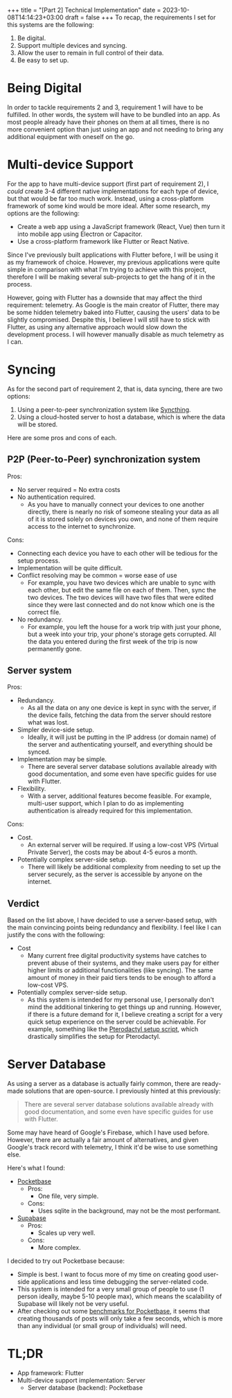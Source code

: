 +++
title = "[Part 2] Technical Implementation"
date = 2023-10-08T14:14:23+03:00
draft = false
+++
To recap, the requirements I set for this systems are the following:
1. Be digital.
2. Support multiple devices and syncing.
3. Allow the user to remain in full control of their data.
4. Be easy to set up.

# Being Digital

In order to tackle requirements 2 and 3, requirement 1 will have to be fulfilled. In other words, the system will have to be bundled into an app. As most people already have their phones on them at all times, there is no more convenient option than just using an app and not needing to bring any additional equipment with oneself on the go.

# Multi-device Support

For the app to have multi-device support (first part of requirement 2), I *could* create 3-4 different native implementations for each type of device, but that would be far too much work. Instead, using a cross-platform framework of some kind would be more ideal. After some research, my options are the following:
- Create a web app using a JavaScript framework (React, Vue) then turn it into mobile app using Electron or Capacitor.
- Use a cross-platform framework like Flutter or React Native.

Since I've previously built applications with Flutter before, I will be using it as my framework of choice. However, my previous applications were quite simple in comparison with what I'm trying to achieve with this project, therefore I will be making several sub-projects to get the hang of it in the process.

However, going with Flutter has a downside that may affect  the third requirement: telemetry. As Google is the main creator of Flutter, there may be some hidden telemetry baked into Flutter, causing the users' data to be slightly compromised. Despite this, I believe I will still have to stick with Flutter, as using any alternative approach would slow down the development process. I will however manually disable as much telemetry as I can.

# Syncing

As for the second part of requirement 2, that is, data syncing, there are two options:
1. Using a peer-to-peer synchronization system like [Syncthing](https://syncthing.net/).
2. Using a cloud-hosted server to host a database, which is where the data will be stored.

Here are some pros and cons of each.

## P2P (Peer-to-Peer) synchronization system

Pros:
- No server required = No extra costs
- No authentication required.
	- As you have to manually connect your devices to one another directly, there is nearly no risk of someone stealing your data as all of it is stored solely on devices you own, and none of them require access to the internet to synchronize.

Cons:
- Connecting each device you have to each other will be tedious for the setup process.
- Implementation will be quite difficult.
- Conflict resolving may be common = worse ease of use
	- For example, you have two devices which are unable to sync with each other, but edit the same file on each of them. Then, sync the two devices. The two devices will have two files that were edited since they were last connected and do not know which one is the correct file.
- No redundancy.
	- For example, you left the house for a work trip with just your phone, but a week into your trip, your phone's storage gets corrupted. All the data you entered during the first week of the trip is now permanently gone.

## Server system

Pros:
- Redundancy.
	- As all the data on any one device is kept in sync with the server, if the device fails, fetching the data from the server should restore what was lost.
- Simpler device-side setup.
	- Ideally, it will just be putting in the IP address (or domain name) of the server and authenticating yourself, and everything should be synced.
- Implementation may be simple.
	- There are several server database solutions available already with good documentation, and some even have specific guides for use with Flutter.
- Flexibility.
	- With a server, additional features become feasible. For example, multi-user support, which I plan to do as implementing authentication is already required for this implementation.

Cons:
- Cost.
	- An external server will be required. If using a low-cost VPS (Virtual Private Server), the costs may be about 4-5 euros a month.
- Potentially complex server-side setup.
	- There will likely be additional complexity from needing to set up the server securely, as the server is accessible by anyone on the internet.

## Verdict

Based on the list above, I have decided to use a server-based setup, with the main convincing points being redundancy and flexibility. I feel like I can justify the cons with the following:
- Cost
	- Many current free digital productivity systems have catches to prevent abuse of their systems, and they make users pay for either higher limits or additional functionalities (like syncing). The same amount of money in their paid tiers tends to be enough to afford a low-cost VPS.
- Potentially complex server-side setup.
	- As this system is intended for my personal use, I personally don't mind the additional tinkering to get things up and running. However, if there is a future demand for it, I believe creating a script for a very quick setup experience on the server could be achievable. For example, something like the [Pterodactyl setup script](https://github.com/pterodactyl-installer/pterodactyl-installer), which drastically simplifies the setup for Pterodactyl.

# Server Database

As using a server as a database is actually fairly common, there are ready-made solutions that are open-source. I previously hinted at this previously:

> There are several server database solutions available already with good documentation, and some even have specific guides for use with Flutter.

Some may have heard of Google's Firebase, which I have used before. However, there are actually a fair amount of alternatives, and given Google's track record with telemetry, I think it'd be wise to use something else.

Here's what I found:
- [Pocketbase](https://pocketbase.io/)
	- Pros:
		- One file, very simple.
	- Cons:
		- Uses sqlite in the background, may not be the most performant.
- [Supabase](https://supabase.com/)
	- Pros:
		- Scales up very well.
	- Cons:
		- More complex.

I decided to try out Pocketbase because:
- Simple is best. I want to focus more of my time on creating good user-side applications and less time debugging the server-related code.
- This system is intended for a very small group of people to use (1 person ideally, maybe 5-10 people max), which means the scalability of Supabase will likely not be very useful.
- After checking out some [benchmarks for Pocketbase](https://github.com/pocketbase/benchmarks/blob/master/results/hetzner_cax11_cgo.md), it seems that creating thousands of posts will only take a few seconds, which is more than any individual (or small group of individuals) will need.

# TL;DR

- App framework: Flutter
- Multi-device support implementation: Server
	- Server database (backend): Pocketbase
